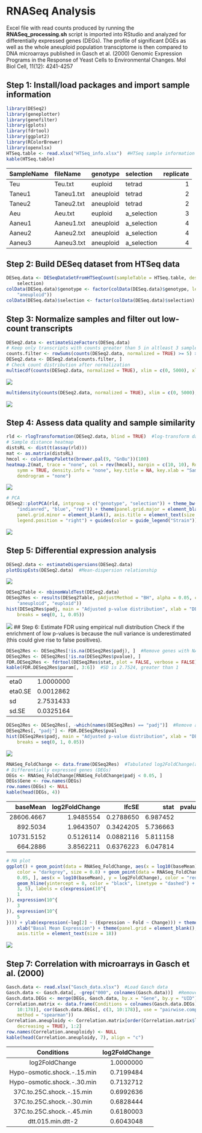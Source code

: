 RNASeq Analysis
================

Excel file with read counts produced by running the **RNASeq\_processing.sh** script is imported into RStudio and analyzed for differentially expressed genes (DEGs). The profile of significant DGEs as well as the whole aneuploid population transciptome is then compared to DNA microarrays published in Gasch et al. (2000) Genomic Expression Programs in the Response of Yeast Cells to Environmental Changes. Mol Biol Cell, 11(12): 4241-4257

Step 1: Install/load packages and import sample information
-----------------------------------------------------------

``` r
library(DESeq2)
library(geneplotter)
library(genefilter)
library(gplots)
library(fdrtool)
library(ggplot2)
library(RColorBrewer)
library(openxlsx)
HTSeq.table <- read.xlsx("HTSeq_info.xlsx")  #HTSeq sample information
kable(HTSeq.table)
```

| SampleName | fileName   | genotype  | selection    |  replicate|
|:-----------|:-----------|:----------|:-------------|----------:|
| Teu        | Teu.txt    | euploid   | tetrad       |          1|
| Taneu1     | Taneu1.txt | aneuploid | tetrad       |          2|
| Taneu2     | Taneu2.txt | aneuploid | tetrad       |          2|
| Aeu        | Aeu.txt    | euploid   | a\_selection |          3|
| Aaneu1     | Aaneu1.txt | aneuploid | a\_selection |          4|
| Aaneu2     | Aaneu2.txt | aneuploid | a\_selection |          4|
| Aaneu3     | Aaneu3.txt | aneuploid | a\_selection |          4|

Step 2: Build DESeq dataset from HTSeq data
-------------------------------------------

``` r
DESeq.data <- DESeqDataSetFromHTSeqCount(sampleTable = HTSeq.table, design = ~genotype + 
    selection)
colData(DESeq.data)$genotype <- factor(colData(DESeq.data)$genotype, levels = c("euploid", 
    "aneuploid"))
colData(DESeq.data)$selection <- factor(colData(DESeq.data)$selection)
```

Step 3: Normalize samples and filter out low-count transcripts
--------------------------------------------------------------

``` r
DESeq2.data <- estimateSizeFactors(DESeq.data)
# Keep only transcripts with counts greater than 5 in altleast 3 samples
counts.filter <- rowSums(counts(DESeq2.data, normalized = TRUE) >= 5) >= 3
DESeq2.data <- DESeq2.data[counts.filter, ]
# Check count distribution after normalization
multiecdf(counts(DESeq2.data, normalized = TRUE), xlim = c(0, 5000), xlab = "Mean Counts")
```

![](RNASeq_DGEAnalysis_files/figure-markdown_github-ascii_identifiers/normalize-1.png)

``` r
multidensity(counts(DESeq2.data, normalized = TRUE), xlim = c(0, 5000), xlab = "Mean Counts")
```

![](RNASeq_DGEAnalysis_files/figure-markdown_github-ascii_identifiers/normalize-2.png)

Step 4: Assess data quality and sample similarity
-------------------------------------------------

``` r
rld <- rlogTransformation(DESeq2.data, blind = TRUE)  #log-transform data for QC only
# Sample distance heatmap
distsRL <- dist(t(assay(rld)))
mat <- as.matrix(distsRL)
hmcol <- colorRampPalette(brewer.pal(9, "GnBu"))(100)
heatmap.2(mat, trace = "none", col = rev(hmcol), margin = c(10, 10), Rowv = FALSE, 
    symm = TRUE, density.info = "none", key.title = NA, key.xlab = "Sample Distance", 
    dendrogram = "none")
```

![](RNASeq_DGEAnalysis_files/figure-markdown_github-ascii_identifiers/QC-1.png)

``` r
# PCA
DESeq2::plotPCA(rld, intgroup = c("genotype", "selection")) + theme_bw() + scale_color_manual(values = c("cornflowerblue", 
    "indianred", "blue", "red")) + theme(panel.grid.major = element_blank(), 
    panel.grid.minor = element_blank(), axis.title = element_text(size = 16), 
    legend.position = "right") + guides(color = guide_legend("Strain"))
```

![](RNASeq_DGEAnalysis_files/figure-markdown_github-ascii_identifiers/QC-2.png)

Step 5: Differential expression analysis
----------------------------------------

``` r
DESeq2.data <- estimateDispersions(DESeq2.data)
plotDispEsts(DESeq2.data)  #Mean-dispersion relationship
```

![](RNASeq_DGEAnalysis_files/figure-markdown_github-ascii_identifiers/DESeq-1.png)

``` r
DESeq2Table <- nbinomWaldTest(DESeq2.data)
DESeq2Res <- results(DESeq2Table, pAdjustMethod = "BH", alpha = 0.05, contrast = c("genotype", 
    "aneuploid", "euploid"))
hist(DESeq2Res$padj, main = "Adjusted p-value distribution", xlab = "DESeq2 p-values", 
    breaks = seq(0, 1, 0.05))
```

![](RNASeq_DGEAnalysis_files/figure-markdown_github-ascii_identifiers/DESeq-2.png) \#\# Step 6: Estimate FDR using empirical null distribution Check if the enrichment of low p-values is because the null variance is underestimated (this could give rise to false positives).

``` r
DESeq2Res <- DESeq2Res[!is.na(DESeq2Res$padj), ]  #Remove genes with NA p-values
DESeq2Res <- DESeq2Res[!is.na(DESeq2Res$pvalue), ]
FDR.DESeq2Res <- fdrtool(DESeq2Res$stat, plot = FALSE, verbose = FALSE)
kable(FDR.DESeq2Res$param[, 3:6])  #SD is 2.7524, greater than 1
```

|         |           |
|:--------|----------:|
| eta0    |  1.0000000|
| eta0.SE |  0.0012862|
| sd      |  2.7531433|
| sd.SE   |  0.0325164|

``` r
DESeq2Res <- DESeq2Res[, -which(names(DESeq2Res) == "padj")]  #Remove adjusted p-value column
DESeq2Res[, "padj"] <- FDR.DESeq2Res$pval
hist(DESeq2Res$padj, main = "Adjusted p-value distribution", xlab = "DESeq2 p-values", 
    breaks = seq(0, 1, 0.05))
```

![](RNASeq_DGEAnalysis_files/figure-markdown_github-ascii_identifiers/Empirical%20null-1.png)

``` r
RNASeq_FoldChange <- data.frame(DESeq2Res)  #Tabulated log2FoldChange(aneuploid/euploid) 
# Differentially expressed genes (DEGs)
DEGs <- RNASeq_FoldChange[RNASeq_FoldChange$padj < 0.05, ]
DEGs$Gene <- row.names(DEGs)
row.names(DEGs) <- NULL
kable(head(DEGs, 4))
```

|    baseMean|  log2FoldChange|      lfcSE|      stat|  pvalue|       padj| Gene    |
|-----------:|---------------:|----------:|---------:|-------:|----------:|:--------|
|  28606.4667|       1.9485554|  0.2788650|  6.987452|       0|  0.0111491| YAL003W |
|    892.5034|       1.9643507|  0.3424205|  5.736663|       0|  0.0371895| YAL019W |
|  10731.5152|       0.5126114|  0.0882116|  5.811158|       0|  0.0347950| YAL023C |
|    664.2886|       3.8562211|  0.6376223|  6.047814|       0|  0.0280423| YAL025C |

``` r
# MA plot
ggplot() + geom_point(data = RNASeq_FoldChange, aes(x = log10(baseMean), y = log2FoldChange), 
    color = "darkgrey", size = 0.8) + geom_point(data = RNASeq_FoldChange[RNASeq_FoldChange$padj <= 
    0.05, ], aes(x = log10(baseMean), y = log2FoldChange), color = "red2", size = 0.8) + 
    geom_hline(yintercept = 0, color = "black", linetype = "dashed") + scale_x_continuous(breaks = c(1, 
    3, 5), labels = c(expression(10^{
    1
}), expression(10^{
    3
}), expression(10^{
    5
}))) + ylab(expression(~log[2] ~ (Expression ~ Fold ~ Change))) + theme_bw() + 
    xlab("Basal Mean Expression") + theme(panel.grid = element_blank(), axis.text = element_text(size = 16), 
    axis.title = element_text(size = 18))
```

![](RNASeq_DGEAnalysis_files/figure-markdown_github-ascii_identifiers/Empirical%20null-2.png)

Step 7: Correlation with microarrays in Gasch et al. (2000)
-----------------------------------------------------------

``` r
Gasch.data <- read.xlsx("Gasch_data.xlsx")  #Load Gasch data
Gasch.data <- Gasch.data[, -grep("000", colnames(Gasch.data))]  #Remove WT unstressed reference conditions
Gasch.data.DEGs <- merge(DEGs, Gasch.data, by.x = "Gene", by.y = "UID")
Correlation.matrix <- data.frame(Conditions = colnames(Gasch.data.DEGs)[c(3, 
    10:178)], cor(Gasch.data.DEGs[, c(3, 10:178)], use = "pairwise.complete.obs", 
    method = "spearman"))
Correlation.aneuploidy <- Correlation.matrix[order(Correlation.matrix$log2FoldChange, 
    decreasing = TRUE), 1:2]
row.names(Correlation.aneuploidy) <- NULL
kable(head(Correlation.aneuploidy, 7), align = "c")
```

|          Conditions         | log2FoldChange |
|:---------------------------:|:--------------:|
|        log2FoldChange       |    1.0000000   |
| Hypo-osmotic.shock.-.15.min |    0.7199484   |
| Hypo-osmotic.shock.-.30.min |    0.7132712   |
|  37C.to.25C.shock.-.15.min  |    0.6992636   |
|  37C.to.25C.shock.-.30.min  |    0.6828444   |
|  37C.to.25C.shock.-.45.min  |    0.6180003   |
|      dtt.015.min.dtt-2      |    0.6043048   |
